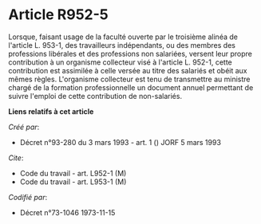 # Article R952-5

Lorsque, faisant usage de la faculté ouverte par le troisième alinéa de l'article L. 953-1, des travailleurs indépendants, ou
des membres des professions libérales et des professions non salariées, versent leur propre contribution à un organisme
collecteur visé à l'article L. 952-1, cette contribution est assimilée à celle versée au titre des salariés et obéit aux
mêmes règles. L'organisme collecteur est tenu de transmettre au ministre chargé de la formation professionnelle un document
annuel permettant de suivre l'emploi de cette contribution de non-salariés.

**Liens relatifs à cet article**

_Créé par_:

  - Décret n°93-280 du 3 mars 1993 - art. 1 () JORF 5 mars 1993

_Cite_:

  - Code du travail - art. L952-1 (M)
  - Code du travail - art. L953-1 (M)

_Codifié par_:

  - Décret n°73-1046 1973-11-15

